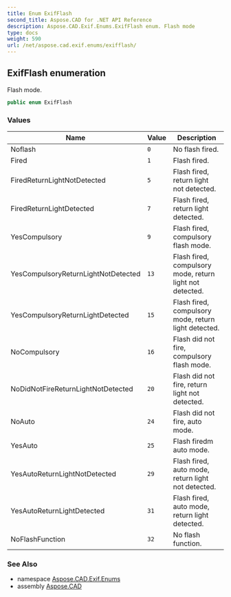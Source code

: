 ```yaml
---
title: Enum ExifFlash
second_title: Aspose.CAD for .NET API Reference
description: Aspose.CAD.Exif.Enums.ExifFlash enum. Flash mode
type: docs
weight: 590
url: /net/aspose.cad.exif.enums/exifflash/
---
```

## ExifFlash enumeration

Flash mode.

```csharp
public enum ExifFlash
```

### Values

| Name | Value | Description |
| --- | --- | --- |
| Noflash | `0` | No flash fired. |
| Fired | `1` | Flash fired. |
| FiredReturnLightNotDetected | `5` | Flash fired, return light not detected. |
| FiredReturnLightDetected | `7` | Flash fired, return light detected. |
| YesCompulsory | `9` | Flash fired, compulsory flash mode. |
| YesCompulsoryReturnLightNotDetected | `13` | Flash fired, compulsory mode, return light not detected. |
| YesCompulsoryReturnLightDetected | `15` | Flash fired, compulsory mode, return light detected. |
| NoCompulsory | `16` | Flash did not fire, compulsory flash mode. |
| NoDidNotFireReturnLightNotDetected | `20` | Flash did not fire, return light not detected. |
| NoAuto | `24` | Flash did not fire, auto mode. |
| YesAuto | `25` | Flash firedm auto mode. |
| YesAutoReturnLightNotDetected | `29` | Flash fired, auto mode, return light not detected. |
| YesAutoReturnLightDetected | `31` | Flash fired, auto mode, return light detected. |
| NoFlashFunction | `32` | No flash function. |

### See Also

* namespace [Aspose.CAD.Exif.Enums](../../aspose.cad.exif.enums/)
* assembly [Aspose.CAD](../../)


